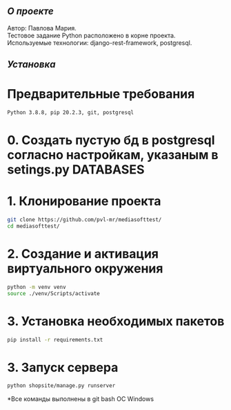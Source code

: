 
## _О проекте_
Автор: Павлова Мария.  <br />
Тестовое задание Python расположено в корне проекта. <br />
Используемые технологии: django-rest-framework, postgresql.

## _Установка_
# Предварительные требования
```sh
Python 3.8.8, pip 20.2.3, git, postgresql
```
# 0. Создать пустую бд в postgresql согласно настройкам, указаным в setings.py DATABASES
# 1. Клонирование проекта
```sh
git clone https://github.com/pvl-mr/mediasofttest/
cd mediasofttest/
```
# 2. Создание и активация виртуального окружения
```sh
python -m venv venv
source ./venv/Scripts/activate
```
# 3. Установка необходимых пакетов
```sh
pip install -r requirements.txt
```
# 3. Запуск сервера
```sh
python shopsite/manage.py runserver
```

*Все команды выполнены в git bash OC Windows
